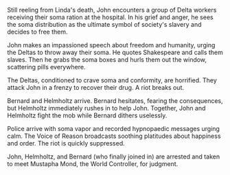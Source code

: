 Still reeling from Linda's death, John encounters a group of Delta workers receiving their soma ration at the hospital. In his grief and anger, he sees the soma distribution as the ultimate symbol of society's slavery and decides to free them.

John makes an impassioned speech about freedom and humanity, urging the Deltas to throw away their soma. He quotes Shakespeare and calls them slaves. Then he grabs the soma boxes and hurls them out the window, scattering pills everywhere.

The Deltas, conditioned to crave soma and conformity, are horrified. They attack John in a frenzy to recover their drug. A riot breaks out.

Bernard and Helmholtz arrive. Bernard hesitates, fearing the consequences, but Helmholtz immediately rushes in to help John. Together, John and Helmholtz fight the mob while Bernard dithers uselessly.

Police arrive with soma vapor and recorded hypnopaedic messages urging calm. The Voice of Reason broadcasts soothing platitudes about happiness and order. The riot is quickly suppressed.

John, Helmholtz, and Bernard (who finally joined in) are arrested and taken to meet Mustapha Mond, the World Controller, for judgment.